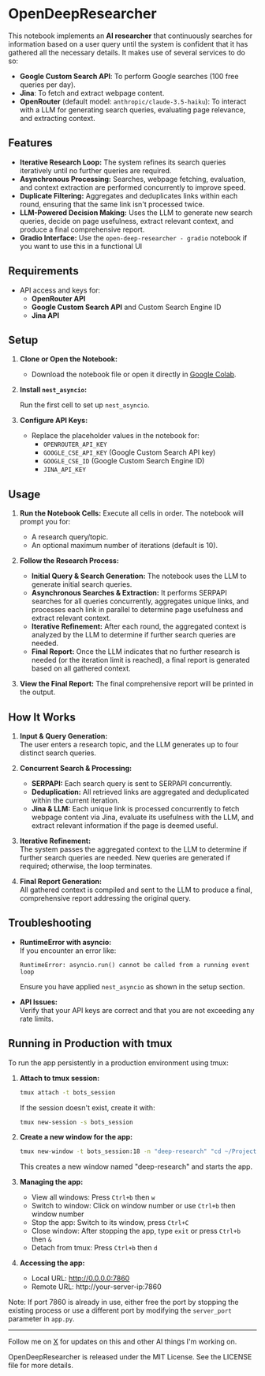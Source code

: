 # OpenDeepResearcher

This notebook implements an **AI researcher** that continuously searches for information based on a user query until the system is confident that it has gathered all the necessary details. It makes use of several services to do so:

- **Google Custom Search API**: To perform Google searches (100 free queries per day).
- **Jina**: To fetch and extract webpage content.
- **OpenRouter** (default model: `anthropic/claude-3.5-haiku`): To interact with a LLM for generating search queries, evaluating page relevance, and extracting context.

## Features

- **Iterative Research Loop:** The system refines its search queries iteratively until no further queries are required.
- **Asynchronous Processing:** Searches, webpage fetching, evaluation, and context extraction are performed concurrently to improve speed.
- **Duplicate Filtering:** Aggregates and deduplicates links within each round, ensuring that the same link isn't processed twice.
- **LLM-Powered Decision Making:** Uses the LLM to generate new search queries, decide on page usefulness, extract relevant context, and produce a final comprehensive report.
- **Gradio Interface:** Use the `open-deep-researcher - gradio` notebook if you want to use this in a functional UI

## Requirements

- API access and keys for:
  - **OpenRouter API**
  - **Google Custom Search API** and Custom Search Engine ID
  - **Jina API**

## Setup

1. **Clone or Open the Notebook:**
   - Download the notebook file or open it directly in [Google Colab](https://colab.research.google.com/github/mshumer/OpenDeepResearcher/blob/main/open_deep_researcher.ipynb).

2. **Install `nest_asyncio`:**

   Run the first cell to set up `nest_asyncio`.

3. **Configure API Keys:**
   - Replace the placeholder values in the notebook for:
     - `OPENROUTER_API_KEY`
     - `GOOGLE_CSE_API_KEY` (Google Custom Search API key)
     - `GOOGLE_CSE_ID` (Google Custom Search Engine ID)
     - `JINA_API_KEY`

## Usage

1. **Run the Notebook Cells:**
   Execute all cells in order. The notebook will prompt you for:
   - A research query/topic.
   - An optional maximum number of iterations (default is 10).

2. **Follow the Research Process:**
   - **Initial Query & Search Generation:** The notebook uses the LLM to generate initial search queries.
   - **Asynchronous Searches & Extraction:** It performs SERPAPI searches for all queries concurrently, aggregates unique links, and processes each link in parallel to determine page usefulness and extract relevant context.
   - **Iterative Refinement:** After each round, the aggregated context is analyzed by the LLM to determine if further search queries are needed.
   - **Final Report:** Once the LLM indicates that no further research is needed (or the iteration limit is reached), a final report is generated based on all gathered context.

3. **View the Final Report:**
   The final comprehensive report will be printed in the output.

## How It Works

1. **Input & Query Generation:**  
   The user enters a research topic, and the LLM generates up to four distinct search queries.

2. **Concurrent Search & Processing:**  
   - **SERPAPI:** Each search query is sent to SERPAPI concurrently.
   - **Deduplication:** All retrieved links are aggregated and deduplicated within the current iteration.
   - **Jina & LLM:** Each unique link is processed concurrently to fetch webpage content via Jina, evaluate its usefulness with the LLM, and extract relevant information if the page is deemed useful.

3. **Iterative Refinement:**  
   The system passes the aggregated context to the LLM to determine if further search queries are needed. New queries are generated if required; otherwise, the loop terminates.

4. **Final Report Generation:**  
   All gathered context is compiled and sent to the LLM to produce a final, comprehensive report addressing the original query.

## Troubleshooting

- **RuntimeError with asyncio:**  
  If you encounter an error like:
  ```
  RuntimeError: asyncio.run() cannot be called from a running event loop
  ```
  Ensure you have applied `nest_asyncio` as shown in the setup section.

- **API Issues:**  
  Verify that your API keys are correct and that you are not exceeding any rate limits.

## Running in Production with tmux

To run the app persistently in a production environment using tmux:

1. **Attach to tmux session:**
   ```bash
   tmux attach -t bots_session
   ```
   If the session doesn't exist, create it with:
   ```bash
   tmux new-session -s bots_session
   ```

2. **Create a new window for the app:**
   ```bash
   tmux new-window -t bots_session:18 -n "deep-research" "cd ~/Projects/web/deep-research && python3 app.py"
   ```
   This creates a new window named "deep-research" and starts the app.

3. **Managing the app:**
   - View all windows: Press `Ctrl+b` then `w`
   - Switch to window: Click on window number or use `Ctrl+b` then window number
   - Stop the app: Switch to its window, press `Ctrl+C`
   - Close window: After stopping the app, type `exit` or press `Ctrl+b` then `&`
   - Detach from tmux: Press `Ctrl+b` then `d`

4. **Accessing the app:**
   - Local URL: http://0.0.0.0:7860
   - Remote URL: http://your-server-ip:7860

Note: If port 7860 is already in use, either free the port by stopping the existing process or use a different port by modifying the `server_port` parameter in `app.py`.

---

Follow me on [X](https://x.com/mattshumer_) for updates on this and other AI things I'm working on.

OpenDeepResearcher is released under the MIT License. See the LICENSE file for more details.
